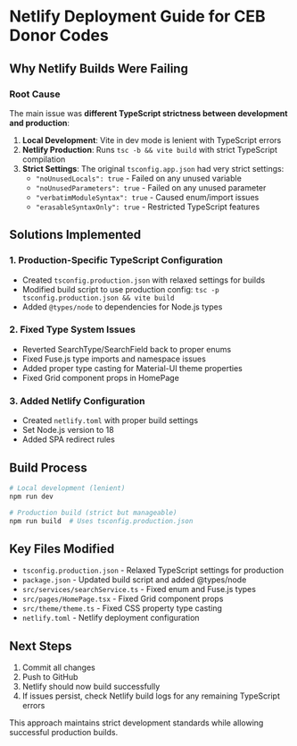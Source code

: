 # Netlify Deployment Guide for CEB Donor Codes

## Why Netlify Builds Were Failing

### Root Cause
The main issue was **different TypeScript strictness between development and production**:

1. **Local Development**: Vite in dev mode is lenient with TypeScript errors
2. **Netlify Production**: Runs `tsc -b && vite build` with strict TypeScript compilation
3. **Strict Settings**: The original `tsconfig.app.json` had very strict settings:
   - `"noUnusedLocals": true` - Failed on any unused variable
   - `"noUnusedParameters": true` - Failed on any unused parameter  
   - `"verbatimModuleSyntax": true` - Caused enum/import issues
   - `"erasableSyntaxOnly": true` - Restricted TypeScript features

## Solutions Implemented

### 1. Production-Specific TypeScript Configuration
- Created `tsconfig.production.json` with relaxed settings for builds
- Modified build script to use production config: `tsc -p tsconfig.production.json && vite build`
- Added `@types/node` to dependencies for Node.js types

### 2. Fixed Type System Issues
- Reverted SearchType/SearchField back to proper enums
- Fixed Fuse.js type imports and namespace issues
- Added proper type casting for Material-UI theme properties
- Fixed Grid component props in HomePage

### 3. Added Netlify Configuration
- Created `netlify.toml` with proper build settings
- Set Node.js version to 18
- Added SPA redirect rules

## Build Process
```bash
# Local development (lenient)
npm run dev

# Production build (strict but manageable)
npm run build  # Uses tsconfig.production.json
```

## Key Files Modified
- `tsconfig.production.json` - Relaxed TypeScript settings for production
- `package.json` - Updated build script and added @types/node
- `src/services/searchService.ts` - Fixed enum and Fuse.js types
- `src/pages/HomePage.tsx` - Fixed Grid component props
- `src/theme/theme.ts` - Fixed CSS property type casting
- `netlify.toml` - Netlify deployment configuration

## Next Steps
1. Commit all changes
2. Push to GitHub  
3. Netlify should now build successfully
4. If issues persist, check Netlify build logs for any remaining TypeScript errors

This approach maintains strict development standards while allowing successful production builds.
